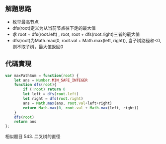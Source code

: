 




## 解題思路


* 枚举最高节点
* dfs(root)定义为从当前节点往下走的最大值
* 求 root + dfs(root.left) , root, root + dfs(root.right)三者的最大值
* dfs(root)为Math.max(0, root.val + Math.max(left, right)), 当子树路径和<0,则不取子树，最大值返回0

## 代碼實現

```javascript
var maxPathSum = function(root) {
    let ans = Number.MIN_SAFE_INTEGER
    function dfs(root){
        if (!root) return 0
        let left = dfs(root.left)
        let right = dfs(root.right)
        ans = Math.max(ans, root.val+left+right)
        return Math.max(0, root.val + Math.max(left, right))
    }
    dfs(root)
    return ans
};
```

相似题目 543. 二叉树的直径
